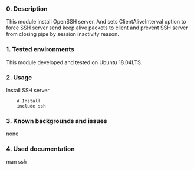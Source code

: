 ### 0. Description
This module install OpenSSH server.
And sets ClientAliveInterval option to force SSH server 
send keep alive packets to client and prevent SSH server 
from closing pipe by session inactivity reason.


### 1. Tested environments
This module developed and tested on Ubuntu 18.04LTS.


### 2. Usage
Install SSH server

```
    # Install
    include ssh

```


### 3. Known backgrounds and issues
none


### 4. Used documentation
man ssh